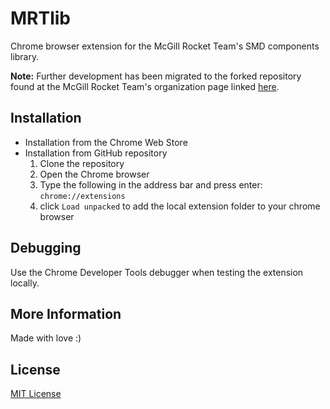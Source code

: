 # MRTlib
Chrome browser extension for the McGill Rocket Team's SMD components library. 

**Note:** Further development has been migrated to the forked repository found at the McGill Rocket Team's organization page linked [here](https://github.com/McGillRocketTeam).

## Installation
* Installation from the Chrome Web Store
* Installation from GitHub repository
    1. Clone the repository
    1. Open the Chrome browser
    1. Type the following in the address bar and press enter: `chrome://extensions`
    1. click `Load unpacked` to add the local extension folder to your chrome browser

## Debugging
Use the Chrome Developer Tools debugger when testing the extension locally. 

## More Information
Made with love :)

## License
[MIT License](LICENSE)